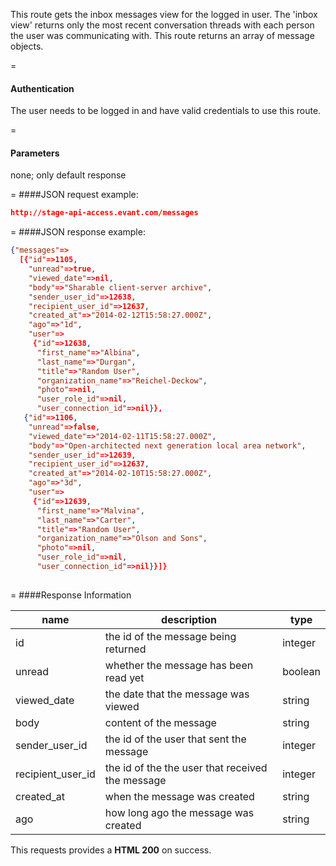 <!-- --- title: GET /messages -->

This route gets the inbox messages view for the logged in user. The 'inbox view' returns only the most recent conversation threads with each person the user was communicating with. This route returns an array of message objects.

=
#### Authentication
The user needs to be logged in and have valid credentials to use this route.

=
#### Parameters
none; only default response

=
####JSON request example:
```json
http://stage-api-access.evant.com/messages
```

=
####JSON response example:

```json
{"messages"=>
  [{"id"=>1105,
    "unread"=>true,
    "viewed_date"=>nil,
    "body"=>"Sharable client-server archive",
    "sender_user_id"=>12638,
    "recipient_user_id"=>12637,
    "created_at"=>"2014-02-12T15:58:27.000Z",
    "ago"=>"1d",
    "user"=>
     {"id"=>12638,
      "first_name"=>"Albina",
      "last_name"=>"Durgan",
      "title"=>"Random User",
      "organization_name"=>"Reichel-Deckow",
      "photo"=>nil,
      "user_role_id"=>nil,
      "user_connection_id"=>nil}},
   {"id"=>1106,
    "unread"=>false,
    "viewed_date"=>"2014-02-11T15:58:27.000Z",
    "body"=>"Open-architected next generation local area network",
    "sender_user_id"=>12639,
    "recipient_user_id"=>12637,
    "created_at"=>"2014-02-10T15:58:27.000Z",
    "ago"=>"3d",
    "user"=>
     {"id"=>12639,
      "first_name"=>"Malvina",
      "last_name"=>"Carter",
      "title"=>"Random User",
      "organization_name"=>"Olson and Sons",
      "photo"=>nil,
      "user_role_id"=>nil,
      "user_connection_id"=>nil}}]}
 
```
=
####Response Information

| name              | description                                      | type    |
|-------------------|--------------------------------------------------|---------|
| id                | the id of the message being returned             | integer |
| unread            | whether the message has been read yet            | boolean |
| viewed_date       | the date that the message was viewed             | string  |
| body              | content of the message                           | string  |
| sender_user_id    | the id of the user that sent the message         | integer |
| recipient_user_id | the id of the the user that received the message | integer |
| created_at        | when the message was created                     | string  |
| ago               | how long ago the message was created             | string  |

This requests provides a <strong>HTML 200</strong> on success.
